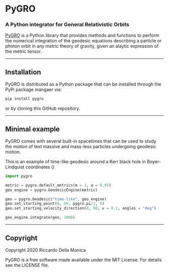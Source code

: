 # PyGRO
### A Python integrator for General Relativistic Orbits

[PyGRO](https://github.com/rdellamonica/pigro/tree/master) is a Python library that provides methods and functions to perform the numerical integration of the geodesic equations describing a particle or photon orbit in any metric theory of gravity, given an alaytic expression of the metric tensor.

***

## Installation
PyGRO is distributed as a Python package that can be installed through the PyPi package mangaer via:

```bash
pip install pygro
```

or by cloning this GitHub repository.

***
## Minimal example

PyGRO comes with several built-in spacetimes that can be used to study the motion of test massive and mass-less particles undergoing geodesic motion.

This is an example of time-like geodesic around a Kerr black hole in Boyer-Lindquist coordinates ()

```python
import pygro

metric = pygro.default_metrics(m = 1, a = 0.95)
geo_engine = pygro.GeodesicEngine(metric)

geo = pygro.Geodesic("time-like", geo_engine)
geo.set_starting_point(0, 50, pygro.pi/2, 0)
geo.set_starting_velocity_direction(0, 90, v = 0.1, angles = "deg")

geo_engine.integrate(geo, 1000)
```

***
## Copyright

Copyright 2020 Riccardo Della Monica

PyGRO is a free software made available under the MIT License. For details see the LICENSE file.
